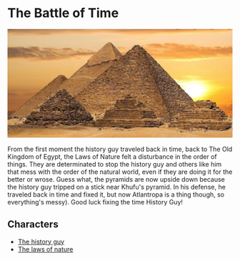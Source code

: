 # The Battle of Time

![poster](../images/pyramids.png)

From the first moment the history guy traveled back in time, back to The Old Kingdom of Egypt, the Laws of Nature felt a disturbance in the order of things. They are determinated to stop the history guy and others like him that mess with the order of the natural world, even if they are doing it for the better or wrose.
Guess what, the pyramids are now upside down because the history guy tripped on a stick near Khufu's pyramid. In his defense, he traveled back in time and fixed it, but now Atlantropa is a thing though, so everything's messy). Good luck fixing the time History Guy!

## Characters

- [The history guy](../heroes/the-history-guy.md)
- [The laws of nature](../villains/the-laws-of-nature.md)
